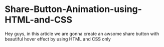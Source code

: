 # Share-Button-Animation-using-HTML-and-CSS
Hey guys, in this article we are gonna create an awsome share button with beautiful hover effect by using HTML and CSS only
